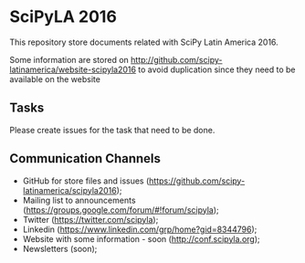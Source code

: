 # SciPyLA 2016

This repository store documents related with SciPy Latin America 2016.

Some information are stored on
http://github.com/scipy-latinamerica/website-scipyla2016
to avoid duplication since they need to be available on the website

## Tasks

Please create issues for the task that need to be done.


## Communication Channels

* GitHub for store files and issues (https://github.com/scipy-latinamerica/scipyla2016);
* Mailing list to announcements (https://groups.google.com/forum/#!forum/scipyla);
* Twitter (https://twitter.com/scipyla);
* Linkedin (https://www.linkedin.com/grp/home?gid=8344796);
* Website with some information - soon (http://conf.scipyla.org);
* Newsletters (soon);
